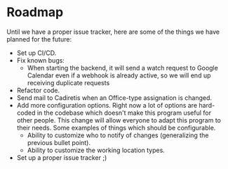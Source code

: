 # Roadmap

Until we have a proper issue tracker, here are some of the things we have
planned for the future:

- Set up CI/CD.
- Fix known bugs:
    - When starting the backend, it will send a watch request to Google
      Calendar even if a webhook is already active, so we will end up receiving
      duplicate requests
- Refactor code.
- Send mail to Cadiretis when an Office-type assignation is changed.
- Add more configuration options. Right now a lot of options are hard-coded in
  the codebase which doesn't make this program useful for other people. This
  change will allow everyone to adapt this program to their needs. Some
  examples of things which should be configurable.
  - Ability to customize who to notify of changes (generalizing the previous
    bullet point).
  - Ability to customize the working location types.
- Set up a proper issue tracker ;)

